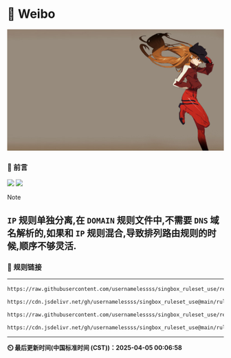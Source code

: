 
# 🧸 Weibo
![](https://raw.githubusercontent.com/usernamelessss/picture-bed/main/images/202504042256831.jpg)
### 📣 前言
![](https://shields.io/badge/-移除重复规则-ff69b4) ![](https://shields.io/badge/-IP&nbsp;规则单独存放不与&nbsp;DOMAIN&nbsp;等混合-green)
> [!NOTE]
**`IP` 规则单独分离,在 `DOMAIN` 规则文件中,不需要 `DNS` 域名解析的,如果和 `IP` 规则混合,导致排列路由规则的时候,顺序不够灵活.**
---

###  🔗 规则链接
---

```url
https://raw.githubusercontent.com/usernamelessss/singbox_ruleset_use/refs/heads/main/rule/Weibo/Weibo_No_IP.json
```

```url
https://cdn.jsdelivr.net/gh/usernamelessss/singbox_ruleset_use@main/rule/Weibo/Weibo_No_IP.json
```

```url
https://raw.githubusercontent.com/usernamelessss/singbox_ruleset_use/refs/heads/main/rule/Weibo/Weibo_No_IP.srs
```

```url
https://cdn.jsdelivr.net/gh/usernamelessss/singbox_ruleset_use@main/rule/Weibo/Weibo_No_IP.srs
```

---
**⏲️ 最后更新时间(中国标准时间 (CST))：2025-04-05 00:06:58**